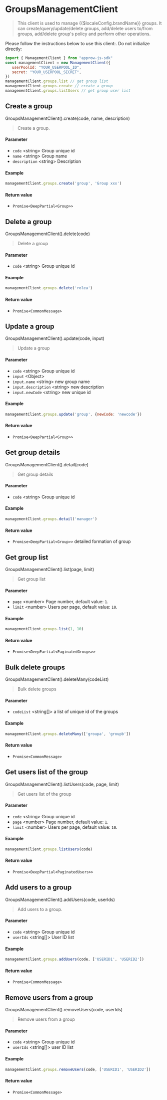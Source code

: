 
# GroupsManagementClient

<LastUpdated/>



> This client is used to manage {{$localeConfig.brandName}} groups. It can create/query/update/delete groups, add/delete users to/from groups, add/delete group's policy and perform other operations.



Please follow the instructions below to use this client:. Do not initialize directly:
```javascript
import { ManagementClient } from "approw-js-sdk"
const managementClient = new ManagementClient({
   userPoolId: "YOUR_USERPOOL_ID",
   secret: "YOUR_USERPOOL_SECRET",
})
managementClient.groups.list // get group list
managementClient.groups.create // create a group
managementClient.groups.listUsers // get group user list
```




## Create a group

GroupsManagementClient().create(code, name, description)

> Create a group.


#### Parameter

- `code` \<string\> Group unique id
- `name` \<string\> Group name 
- `description` \<string\> Description 

#### Example

```javascript
managementClient.groups.create('group', 'Group xxx')
```

#### Return value

-  `Promise<DeepPartial<Group>>` 


      

## Delete a group

GroupsManagementClient().delete(code)

> Delete a group


#### Parameter

- `code` \<string\> Group unique id

#### Example

```javascript
managementClient.groups.delete('rolea')
```

#### Return value

-  `Promise<CommonMessage>` 


      

## Update a group

GroupsManagementClient().update(code, input)

> Update a group


#### Parameter

- `code` \<string\> Group unique id
- `input` \<Object\>  
- `input.name` \<string\> new group name
- `input.description` \<string\> new description
- `input.newCode` \<string\> new unique id

#### Example

```javascript
managementClient.groups.update('group', {newCode: 'newcode'})
```

#### Return value

-  `Promise<DeepPartial<Group>>` 


      

## Get group details

GroupsManagementClient().detail(code)

> Get group details


#### Parameter

- `code` \<string\> Group unique id

#### Example

```javascript
managementClient.groups.detail('manager')
```

#### Return value

-  `Promise<DeepPartial<Group>>` detailed formation of group


      

## Get group list

GroupsManagementClient().list(page, limit)

> Get group list


#### Parameter

- `page` \<number\> Page number, default value: `1`.
- `limit` \<number\> Users per page, default value: `10`.

#### Example

```javascript
managementClient.groups.list(1, 10)
```

#### Return value

-  `Promise<DeepPartial<PaginatedGroups>>` 


      

## Bulk delete groups

GroupsManagementClient().deleteMany(codeList)

> Bulk delete groups


#### Parameter

- `codeList` \<string[]\> a list of unique id of the groups

#### Example

```javascript
managementClient.groups.deleteMany(['groupa', 'groupb'])
```

#### Return value

-  `Promise<CommonMessage>` 


      

## Get users list of the group

GroupsManagementClient().listUsers(code, page, limit)

> Get users list of the group


#### Parameter

- `code` \<string\> Group unique id
- `page` \<number\> Page number, default value: `1`.
- `limit` \<number\> Users per page, default value: `10`.

#### Example

```javascript
managementClient.groups.listUsers(code)
```

#### Return value

-  `Promise<DeepPartial<PaginatedUsers>>` 


      

## Add users to a group

GroupsManagementClient().addUsers(code, userIds)

> Add users to a group.


#### Parameter

- `code` \<string\> Group unique id
- `userIds` \<string[]\> User ID list

#### Example

```javascript
managementClient.groups.addUsers(code, ['USERID1', 'USERID2'])
```

#### Return value

-  `Promise<CommonMessage>` 


      

## Remove users from a group

GroupsManagementClient().removeUsers(code, userIds)

> Remove users from a group


#### Parameter

- `code` \<string\> Group unique id
- `userIds` \<string[]\> user ID list

#### Example

```javascript
managementClient.groups.removeUsers(code, ['USERID1', 'USERID2'])
```

#### Return value

-  `Promise<CommonMessage>` 


